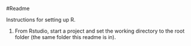 #Readme

Instructions for setting up R.

1. From Rstudio, start a project and set the working directory to the root folder (the same folder this readme is in). 